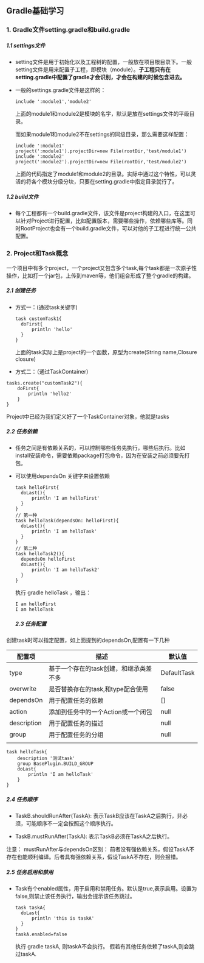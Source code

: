 ## Gradle基础学习

### 1. Gradle文件setting.gradle和build.gradle

##### 1.1 settings文件

- setting文件是用于初始化以及工程树的配置，一般放在项目根目录下。一般setting文件是用来配置子工程，即模块（module）。**子工程只有在setting.gradle中配置了gradle才会识别，才会在构建的时候包含进去。**

- 一般的settings.gradle文件是这样的：

  ```
  include ':module1','module2'
  ```

  上面的module1和module2是模块的名字，默认是放在settings文件的平级目录。

  而如果module1和module2不在settings的同级目录，那么需要这样配置：

  ```
  include ':module1'
  project(':module1').projectDir=new File(rootDir,'test/module1')
  include ':module2'
  project(':module2').projectDir=new File(rootDir,'test/module2')
  ```

  上面的代码指定了module1和module2的目录。实际中通过这个特性，可以灵活的将各个模块分级分块，只要在setting.gradle中指定目录就行了。

##### 1.2 build文件

- 每个工程都有一个build.gradle文件，该文件是project构建的入口，在这里可以针对Project进行配置，比如配置版本，需要哪些操作，依赖哪些库等。同时RootProject也会有一个build.gradle文件，可以对他的子工程进行统一公共配置。

### 2. Project和Task概念

一个项目中有多个project，一个project又包含多个task,每个task都是一次原子性操作，比如打一个jar包，上传到maven等，他们组合形成了整个gradle的构建。

##### 2.1  创建任务

- 方式一：(通过task关键字)

  ```
  task customTask1{
  	doFirst{
  		println 'hello'
  	}
  }
  ```

  上面的task实际上是project的一个函数，原型为create(String name,Closure closure)

- 方式二：（通过TaskContainer）

```
tasks.create("customTask2"){
	doFirst{
		println 'hello2'
	}
}
```

Project中已经为我们定义好了一个TaskContainer对象，他就是tasks

##### 2.2 任务依赖

- 任务之间是有依赖关系的，可以控制哪些任务先执行，哪些后执行。比如install安装命令，需要依赖package打包命令，因为在安装之前必须要先打包。

- 可以使用dependsOn 关键字来设置依赖

  ```
  task helloFirst{
  	doLast(){
  		println 'I am helloFirst'
  	}
  }
  // 第一种
  task helloTask(dependsOn: helloFirst){
  	doLast(){
  		println 'I am helloTask'
  	}
  }
  // 第二种
  task helloTask2(){
  	dependsOn helloFirst
  	doLast(){
  		println 'I am helloTask2'
  	}
  }
  ```

  执行 gradle helloTask ，输出：


  ```
  I am helloFirst
  I am helloTask
  ```

  ##### 2.3 任务配置

创建task时可以指定配置，如上面提到的dependsOn,配置有一下几种

| 配置项 | 描述 |默认值|
| ---- | ---- | ---- |
| type | 基于一个存在的task创建，和继承类差不多 |DefaultTask|
| overwrite | 是否替换存在的task,和type配合使用 |false|
| dependsOn | 用于配置任务的依赖 |[]|
| action | 添加到任务中的一个Action或一个闭包 |null|
| description | 用于配置任务的描述 |null|
| group | 用于配置任务的分组 |null|
|  |  ||

```
task helloTask{
	description '测试task'
	group BasePlugin.BUILD_GROUP
	doLast{
		println 'I am helloTask'
	}
}
```

##### 2.4 任务顺序

- TaskB.shouldRunAfter(TaskA): 表示TaskB应该在TaskA之后执行，非必须，可能顺序不一定会按照这个顺序执行。

- TaskB.mustRunAfter(TaskA): 表示TaskB必须在TaskA之后执行。

注意： mustRunAfter与dependsOn区别： 前者没有强依赖关系，假设TaskA不存在也能顺利编译。后者具有强依赖关系，假设TaskA不存在，则会报错。

##### 2.5 任务启用和禁用

- Task有个enabled属性，用于启用和禁用任务。默认是true,表示启用。设置为false,则禁止该任务执行，输出会提示该任务跳过。

  ```
  task taskA{
  	doLast{
  		println 'this is taskA'
  	}
  }
  taskA.enabled=false
  ```

  执行 gradle taskA, 则taskA不会执行。 假若有其他任务依赖了taskA,则会跳过taskA.

  